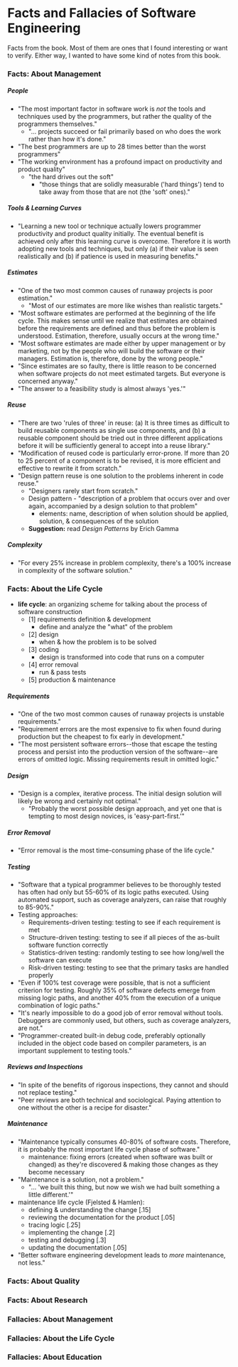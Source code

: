 # Facts and Fallacies of Software Engineering

Facts from the book. Most of them are ones that I found interesting or want to verify. Either way, I wanted to have some kind of notes from this book.


### Facts: About Management

##### People

* "The most important factor in software work is _not_ the tools and techniques used by the programmers, but rather the quality of the programmers themselves."
    - "... projects succeed or fail primarily based on who does the work rather than how it's done."
* "The best programmers are up to 28 times better than the worst programmers"
* "The working environment has a profound impact on productivity and product quality"
    - "the hard drives out the soft"
        + "those things that are solidly measurable ('hard things') tend to take away from those that are not (the 'soft' ones)."

##### Tools & Learning Curves

* "Learning a new tool or technique actually lowers programmer productivity and product quality initially. The eventual benefit is achieved only after this learning curve is overcome. Therefore it is worth adopting new tools and techniques, but only (a) if their value is seen realistically and (b) if patience is used in measuring benefits."

##### Estimates

* "One of the two most common causes of runaway projects is poor estimation."
    - "Most of our estimates are more like wishes than realistic targets."
* "Most software estimates are performed at the beginning of the life cycle. This makes sense until we realize that estimates are obtained before the requirements are defined and thus before the problem is understood. Estimation, therefore, usually occurs at the wrong time."
* "Most software estimates are made either by upper management or by marketing, not by the people who will build the software or their managers. Estimation is, therefore, done by the wrong people."
* "Since estimates are so faulty, there is little reason to be concerned when software projects do not meet estimated targets. But everyone is concerned anyway."
* "The answer to a feasibility study is almost always 'yes.'"

##### Reuse

* "There are two 'rules of three' in reuse: (a) It is three times as difficult to build reusable components as single use components, and (b) a reusable component should be tried out in three different applications before it will be sufficiently general to accept into a reuse library."
* "Modification of reused code is particularly error-prone. If more than 20 to 25 percent of a component is to be revised, it is more efficient and effective to rewrite it from scratch."
* "Design pattern reuse is one solution to the problems inherent in code reuse."
    - "Designers rarely start from scratch."
    - Design pattern - "description of a problem that occurs over and over again, accompanied by a design solution to that problem"
        + elements: name, description of when solution should be applied, solution, & consequences of the solution
    - __Suggestion:__ read _Design Patterns_ by Erich Gamma

##### Complexity

* "For every 25% increase in problem complexity, there's a 100% increase in complexity of the software solution."


### Facts: About the Life Cycle

* __life cycle__: an organizing scheme for talking about the process of software construction
    - [1] requirements definition & development
        + define and analyze the "what" of the problem
    - [2] design
        + when & how the problem is to be solved
    - [3] coding
        + design is transformed into code that runs on a computer
    - [4] error removal
        + run & pass tests
    - [5] production & maintenance

##### Requirements

* "One of the two most common causes of runaway projects is unstable requirements."
* "Requirement errors are the most expensive to fix when found during production but the cheapest to fix early in development."
* "The most persistent software errors--those that escape the testing process and persist into the production version of the software--are errors of omitted logic. Missing requirements result in omitted logic."

##### Design

* "Design is a complex, iterative process. The initial design solution will likely be wrong and certainly not optimal."
    - "Probably the worst possible design approach, and yet one that is tempting to most design novices, is 'easy-part-first.'"

##### Error Removal

* "Error removal is the most time-consuming phase of the life cycle."

##### Testing

* "Software that a typical programmer believes to be thoroughly tested has often had only but 55-60% of its logic paths executed. Using automated support, such as coverage analyzers, can raise that roughly to 85-90%."
* Testing approaches:
    - Requirements-driven testing: testing to see if each requirement is met
    - Structure-driven testing: testing to see if all pieces of the as-built software function correctly
    - Statistics-driven testing: randomly testing to see how long/well the software can execute
    - Risk-driven testing: testing to see that the primary tasks are handled properly
* "Even if 100% test coverage were possible, that is not a sufficient criterion for testing. Roughly 35% of software defects emerge from missing logic paths, and another 40% from the execution of a unique combination of logic paths."
* "It's nearly impossible to do a good job of error removal without tools. Debuggers are commonly used, but others, such as coverage analyzers, are not."
* "Programmer-created built-in debug code, preferably optionally included in the object code based on compiler parameters, is an important supplement to testing tools."

##### Reviews and Inspections

* "In spite of the benefits of rigorous inspections, they cannot and should not replace testing."
* "Peer reviews are both technical and sociological. Paying attention to one without the other is a recipe for disaster."

##### Maintenance

* "Maintenance typically consumes 40-80% of software costs. Therefore, it is probably the most important life cycle phase of software."
    - maintenance: fixing errors (created when software was built or changed) as they're discovered & making those changes as they become necessary
* "Maintenance is a solution, not a problem."
    - "... 'we built this thing, but now we wish we had built something a little different.'"
* maintenance life cycle (Fjelsted & Hamlen):
    - defining & understanding the change [.15]
    - reviewing the documentation for the product [.05]
    - tracing logic [.25]
    - implementing the change [.2]
    - testing and debugging [.3]
    - updating the documentation [.05]
* "Better software engineering development leads to _more_ maintenance, not less."


### Facts: About Quality


### Facts: About Research


### Fallacies: About Management


### Fallacies: About the Life Cycle


### Fallacies: About Education

